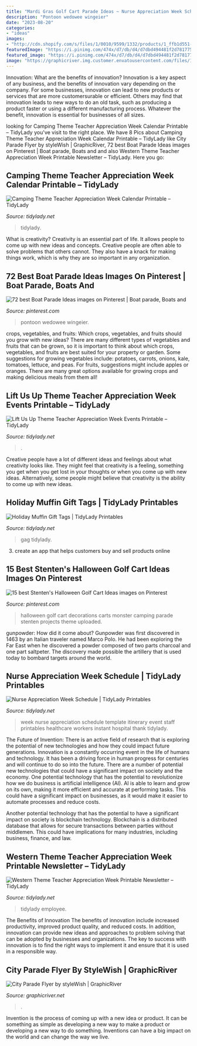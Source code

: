 ```yaml
---
title: "Mardi Gras Golf Cart Parade Ideas ~ Nurse Appreciation Week Schedule"
description: "Pontoon wedowee wingeier"
date: "2023-08-20"
categories:
- "ideas"
images:
- "http://cdn.shopify.com/s/files/1/0010/9599/1332/products/1_ffb1d551-5588-405d-aee3-6f4b8df01090_1200x1200.jpg?v=1582648188"
featuredImage: "https://i.pinimg.com/474x/d7/db/d4/d7dbd494481f2d781775c870416d893a--boat-theme-boat-parade.jpg"
featured_image: "https://i.pinimg.com/474x/d7/db/d4/d7dbd494481f2d781775c870416d893a--boat-theme-boat-parade.jpg"
image: "https://graphicriver.img.customer.envatousercontent.com/files/170797688/PreviewCityParade.jpg?auto=compress%2Cformat&amp;q=80&amp;fit=crop&amp;crop=top&amp;max-h=5424&amp;max-w=400&amp;s=2548a101dca08edb4859742d55c792aa"
---
```



Innovation: What are the benefits of innovation?
Innovation is a key aspect of any business, and the benefits of innovation vary depending on the company. For some businesses, innovation can lead to new products or services that are more customersurable or efficient. Others may find that innovation leads to new ways to do an old task, such as producing a product faster or using a different manufacturing process. Whatever the benefit, innovation is essential for businesses of all sizes.

	

		
looking for Camping Theme Teacher Appreciation Week Calendar Printable – TidyLady you've visit to the right place. We have 8 Pics about Camping Theme Teacher Appreciation Week Calendar Printable – TidyLady like City Parade Flyer by styleWish | GraphicRiver, 72 best Boat Parade Ideas images on Pinterest | Boat parade, Boats and and also Western Theme Teacher Appreciation Week Printable Newsletter – TidyLady. Here you go:
		
    
## Camping Theme Teacher Appreciation Week Calendar Printable – TidyLady

<img loading=lazy src="http://cdn.shopify.com/s/files/1/0010/9599/1332/products/1_ffb1d551-5588-405d-aee3-6f4b8df01090_1200x1200.jpg?v=1582648188" onerror="this.onerror=null;this.src='https://tse1.mm.bing.net/th?id=OIP.bBjUeRp_jhCSCwbAQbDVnAHaHa&amp;pid=15.1';" alt="Camping Theme Teacher Appreciation Week Calendar Printable – TidyLady">

_Source: tidylady.net_

>tidylady. 

	

What is creativity?
Creativity is an essential part of life. It allows people to come up with new ideas and concepts. Creative people are often able to solve problems that others cannot. They also have a knack for making things work, which is why they are so important in any organization.

    
## 72 Best Boat Parade Ideas Images On Pinterest | Boat Parade, Boats And

<img loading=lazy src="https://i.pinimg.com/474x/d7/db/d4/d7dbd494481f2d781775c870416d893a--boat-theme-boat-parade.jpg" onerror="this.onerror=null;this.src='https://tse3.mm.bing.net/th?id=OIP.T5ArwvUzi26qEf_5QruLiAAAAA&amp;pid=15.1';" alt="72 best Boat Parade Ideas images on Pinterest | Boat parade, Boats and">

_Source: pinterest.com_

>pontoon wedowee wingeier. 

	

crops, vegetables, and fruits: Which crops, vegetables, and fruits should you grow with new ideas?
There are many different types of vegetables and fruits that can be grown, so it is important to think about which crops, vegetables, and fruits are best suited for your property or garden. Some suggestions for growing vegetables include: potatoes, carrots, onions, kale, tomatoes, lettuce, and peas. For fruits, suggestions might include apples or oranges. There are many great options available for growing crops and making delicious meals from them all!

    
## Lift Us Up Theme Teacher Appreciation Week Events Printable – TidyLady

<img loading=lazy src="http://cdn.shopify.com/s/files/1/0010/9599/1332/products/il_fullxfull.1882328183_9ad3_1200x1200.jpg?v=1573998749" onerror="this.onerror=null;this.src='https://tse1.mm.bing.net/th?id=OIP.SaDDt_ER0FJSWTraLp8WvgHaHa&amp;pid=15.1';" alt="Lift Us Up Theme Teacher Appreciation Week Events Printable – TidyLady">

_Source: tidylady.net_

>. 

	

Creative people have a lot of different ideas and feelings about what creativity looks like. They might feel that creativity is a feeling, something you get when you get lost in your thoughts or when you come up with new ideas. Alternatively, some people might believe that creativity is the ability to come up with new ideas.

    
## Holiday Muffin Gift Tags | TidyLady Printables

<img loading=lazy src="https://cdn.shopify.com/s/files/1/0010/9599/1332/products/il_fullxfull.1426441735_3l3l_1200x1200.jpg?v=1573998693" onerror="this.onerror=null;this.src='https://tse3.mm.bing.net/th?id=OIP.WgnInqDsLRC2fRXVMFlsgwHaHa&amp;pid=15.1';" alt="Holiday Muffin Gift Tags | TidyLady Printables">

_Source: tidylady.net_

>gag tidylady. 

	

3. create an app that helps customers buy and sell products online 

    
## 15 Best Stenten&#039;s Halloween Golf Cart Ideas Images On Pinterest

<img loading=lazy src="https://s-media-cache-ak0.pinimg.com/736x/b1/18/c2/b118c292245dce09656c71ea48409848--halloween-projects-fall-halloween.jpg" onerror="this.onerror=null;this.src='https://tse1.mm.bing.net/th?id=OIP.SbFwOyPis6SHK3RRtJpEHwHaIq&amp;pid=15.1';" alt="15 best Stenten&#039;s Halloween Golf Cart Ideas images on Pinterest">

_Source: pinterest.com_

>halloween golf cart decorations carts monster camping parade stenten projects theme uploaded. 

	

gunpowder: How did it come about?
Gunpowder was first discovered in 1463 by an Italian traveler named Marco Polo. He had been exploring the Far East when he discovered a powder composed of two parts charcoal and one part saltpeter. The discovery made possible the artillery that is used today to bombard targets around the world.

    
## Nurse Appreciation Week Schedule | TidyLady Printables

<img loading=lazy src="http://cdn.shopify.com/s/files/1/0010/9599/1332/products/il_fullxfull.2456112291_ros8_1200x1200.jpg?v=1595957365" onerror="this.onerror=null;this.src='https://tse1.mm.bing.net/th?id=OIP.BFrBrTU06jhK_5ACKB9FLwHaHa&amp;pid=15.1';" alt="Nurse Appreciation Week Schedule | TidyLady Printables">

_Source: tidylady.net_

>week nurse appreciation schedule template itinerary event staff printables healthcare workers instant hospital thank tidylady. 

	

The Future of Invention: There is an active field of research that is exploring the potential of new technologies and how they could impact future generations.
Innovation is a constantly occurring event in the life of humans and technology. It has been a driving force in human progress for centuries and will continue to do so into the future. There are a number of potential new technologies that could have a significant impact on society and the economy. 
One potential technology that has the potential to revolutionize how we do business is artificial intelligence (AI). AI is able to learn and grow on its own, making it more efficient and accurate at performing tasks. This could have a significant impact on businesses, as it would make it easier to automate processes and reduce costs. 

Another potential technology that has the potential to have a significant impact on society is blockchain technology. Blockchain is a distributed database that allows for secure transactions between parties without middlemen. This could have implications for many industries, including business, finance, and law.

    
## Western Theme Teacher Appreciation Week Printable Newsletter – TidyLady

<img loading=lazy src="http://cdn.shopify.com/s/files/1/0010/9599/1332/products/il_fullxfull.1846897192_fe4x_1200x1200.jpg?v=1573998751" onerror="this.onerror=null;this.src='https://tse4.mm.bing.net/th?id=OIP.Sth1bQawrhjbumlrhbojZQHaHa&amp;pid=15.1';" alt="Western Theme Teacher Appreciation Week Printable Newsletter – TidyLady">

_Source: tidylady.net_

>tidylady employee. 

	

The Benefits of Innovation
The benefits of innovation include increased productivity, improved product quality, and reduced costs. In addition, innovation can provide new ideas and approaches to problem solving that can be adopted by businesses and organizations. The key to success with innovation is to find the right ways to implement it and ensure that it is used in a responsible way.

    
## City Parade Flyer By StyleWish | GraphicRiver

<img loading=lazy src="https://graphicriver.img.customer.envatousercontent.com/files/170797688/PreviewCityParade.jpg?auto=compress%2Cformat&amp;q=80&amp;fit=crop&amp;crop=top&amp;max-h=5424&amp;max-w=400&amp;s=2548a101dca08edb4859742d55c792aa" onerror="this.onerror=null;this.src='https://tse4.mm.bing.net/th?id=OIP._CkEyePsUwQFGlazxBvO5wAAAA&amp;pid=15.1';" alt="City Parade Flyer by styleWish | GraphicRiver">

_Source: graphicriver.net_

>. 

	

Invention is the process of coming up with a new idea or product. It can be something as simple as developing a new way to make a product or developing a new way to do something. Inventions can have a big impact on the world and can change the way we live.


